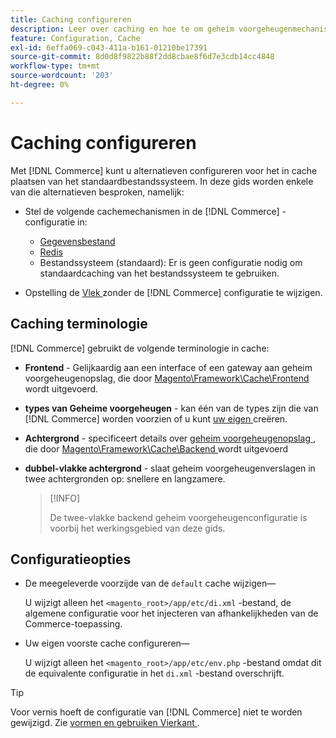 ```yaml
---
title: Caching configureren
description: Leer over caching en hoe te om geheim voorgeheugenmechanismen voor de toepassing van Adobe Commerce te vormen.
feature: Configuration, Cache
exl-id: 6effa069-c043-411a-b161-01210be17391
source-git-commit: 8d0d8f9822b88f2dd8cbae8f6d7e3cdb14cc4848
workflow-type: tm+mt
source-wordcount: '203'
ht-degree: 0%

---
```


# Caching configureren

Met [!DNL Commerce] kunt u alternatieven configureren voor het in cache plaatsen van het standaardbestandssysteem. In deze gids worden enkele van die alternatieven besproken, namelijk:

- Stel de volgende cachemechanismen in de [!DNL Commerce] -configuratie in:

   - [ Gegevensbestand ](https://developer.adobe.com/commerce/php/development/cache/partial/database-caching/)
   - [Redis](config-redis.md)
   - Bestandssysteem (standaard): Er is geen configuratie nodig om standaardcaching van het bestandssysteem te gebruiken.

- Opstelling de [ Vlek ](config-varnish.md) zonder de [!DNL Commerce] configuratie te wijzigen.

## Caching terminologie

[!DNL Commerce] gebruikt de volgende terminologie in cache:

- **Frontend** - Gelijkaardig aan een interface of een gateway aan geheim voorgeheugenopslag, die door [ Magento\Framework\Cache\Frontend ](https://github.com/magento/magento2/tree/2.4/lib/internal/Magento/Framework/Cache/Frontend) wordt uitgevoerd.
- **types van Geheime voorgeheugen** - kan één van de types zijn die van [!DNL Commerce] worden voorzien of u kunt [ uw eigen ](https://developer.adobe.com/commerce/php/development/cache/partial/cache-type/) creëren.
- **Achtergrond** - specificeert details over [ geheim voorgeheugenopslag ](https://framework.zend.com/manual/1.12/en/zend.cache.backends.html), die door [ Magento\Framework\Cache\Backend ](https://github.com/magento/magento2/tree/2.4/lib/internal/Magento/Framework/Cache/Backend) wordt uitgevoerd
- **dubbel-vlakke achtergrond** - slaat geheim voorgeheugenverslagen in twee achtergronden op: snellere en langzamere.

  >[!INFO]
  >
  >De twee-vlakke backend geheim voorgeheugenconfiguratie is voorbij het werkingsgebied van deze gids.

## Configuratieopties

- De meegeleverde voorzijde van de `default` cache wijzigen—

  U wijzigt alleen het `<magento_root>/app/etc/di.xml` -bestand, de algemene configuratie voor het injecteren van afhankelijkheden van de Commerce-toepassing.

- Uw eigen voorste cache configureren—

  U wijzigt alleen het `<magento_root>/app/etc/env.php` -bestand omdat dit de equivalente configuratie in het `di.xml` -bestand overschrijft.

>[!TIP]
>
>Voor vernis hoeft de configuratie van [!DNL Commerce] niet te worden gewijzigd. Zie [ vormen en gebruiken Vierkant ](config-varnish.md).
